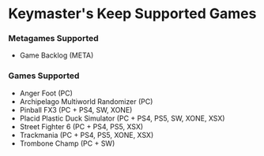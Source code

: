 # Keymaster's Keep Supported Games

### Metagames Supported
* Game Backlog (META)

### Games Supported
* Anger Foot (PC)
* Archipelago Multiworld Randomizer (PC)
* Pinball FX3 (PC + PS4, SW, XONE)
* Placid Plastic Duck Simulator (PC + PS4, PS5, SW, XONE, XSX)
* Street Fighter 6 (PC + PS4, PS5, XSX)
* Trackmania (PC + PS4, PS5, XONE, XSX)
* Trombone Champ (PC + SW)